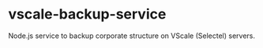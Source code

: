# vscale-backup-service

Node.js service to backup corporate structure on VScale (Selectel) servers.
